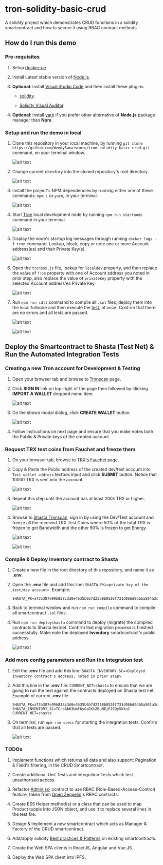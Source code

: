 # tron-solidity-basic-crud

A solidity project which demonstrates CRUD functions in a solidity smartcontract and how to secure it using RBAC contract methods.

## How do I run this demo

### Pre-requisites

1. Setup [docker-ce](https://docs.docker.com/install/).

2. Install Latest stable version of [Node.js](https://nodejs.org/en/).

3. **Optional**: Install [Visual Studio Code](https://code.visualstudio.com/) and then install these plugins:

    * [solidity](https://marketplace.visualstudio.com/items?itemName=JuanBlanco.solidity).

    * [Solidity Visual Auditor](https://marketplace.visualstudio.com/items?itemName=tintinweb.solidity-visual-auditor).

4. **Optional**: Install [yarn](https://yarnpkg.com/lang/en/) if you prefer other alternative of **Node.js** package manager than **Npm**.

### Setup and run the demo in local

1. Clone this repository in your local machine, by running `git clone https://github.com/WendySanarwanto/tron-solidity-basic-crud.git` command, on your terminal window.

    ![alt text](https://github.com/WendySanarwanto/tron-solidity-basic-crud/blob/master/readme_assets/1_clone_repo.png)

2. Change current directory into the cloned repository's root directory.

    ![alt text](https://github.com/WendySanarwanto/tron-solidity-basic-crud/blob/master/readme_assets/2_change_to_repo_dir.png)

3. Install the project's NPM dependencies by running either one of these commands: `npm i` or `yarn`, in your terminal.

    ![alt text](https://github.com/WendySanarwanto/tron-solidity-basic-crud/blob/master/readme_assets/3_install_dependencies_yarn.png)

4. Start [Tron](https://developers.tron.network/) local development node by running `npm run startnode` command in your terminal.

    ![alt text](https://github.com/WendySanarwanto/tron-solidity-basic-crud/blob/master/readme_assets/4_start_tron_node.png)

5. Display the node's startup log messages through running `docker logs -f tron` command. Lookup, block, copy or note one or more Account address(es) and their Private Key(s).

    ![alt text](https://github.com/WendySanarwanto/tron-solidity-basic-crud/blob/master/readme_assets/5_accounts_private_keys.png)

6. Open the `tronbox.js` file, lookup for `localdev` property, and then replace the value of `from` property with one of Account address you noted in prior step, also replace the value of `privateKey` property with the selected Account address'es Private Key.

    ![alt text](https://github.com/WendySanarwanto/tron-solidity-basic-crud/blob/master/readme_assets/6_set_from_private_key.png)

7. Run `npm run cdtl` command to compile all `.sol` files, deploy them into the local fullnode and then execute the [test](https://github.com/WendySanarwanto/tron-solidity-basic-crud/blob/master/test/inventory-contract.test.js), at once. Confirm that there are no errors and all tests are passed.

    ![alt text](https://github.com/WendySanarwanto/tron-solidity-basic-crud/blob/master/readme_assets/7_cdtl_1.png)

    ![alt text](https://github.com/WendySanarwanto/tron-solidity-basic-crud/blob/master/readme_assets/7_cdtl_2.png)

## Deploy the Smartcontract to Shasta (Test Net) & Run the Automated Integration Tests

### Creating a new Tron account for Development & Testing

1. Open your browser tab and browse to [Tronscan](https://tronscan.org) page.

2. Click **SIGN IN** link on top-right of the page then followed by clicking **IMPORT A WALLET** dropped menu item.

    ![alt text](https://github.com/WendySanarwanto/tron-solidity-basic-crud/blob/master/readme_assets/8_access_import_wallet_menu.png)

3. On the shown modal dialog, click **CREATE WALLET** button.

    ![alt text](https://github.com/WendySanarwanto/tron-solidity-basic-crud/blob/master/readme_assets/9_click_create_wallet.png)

4. Follow instructions on next page and ensure that you make notes both the Public & Private keys of the created account.

### Request TRX test coins from Fauchet and freeze them

1. On your browser tab, browse to [TRX's Fauchet](https://www.trongrid.io/shasta) page.

2. Copy & Paste the Public address of the created dev/test account into `Test wallet address` textbox input and click **SUBMIT** button. Notice that 10000 TRX is sent into the account.

    ![alt text](https://github.com/WendySanarwanto/tron-solidity-basic-crud/blob/master/readme_assets/10_enter_wallet_address_on_fauchet.png)

3. Repeat this step until the account has at least 200k TRX or higher.

    ![alt text](https://github.com/WendySanarwanto/tron-solidity-basic-crud/blob/master/readme_assets/11_tronscan_account_after_received_100k_trx.png)

4. Browse to [Shasta Tronscan](https://shasta.tronscan.org), sign in by using the Dev/Test account and freeze all the received TRX Test Coins where 50% of the total TRX is frozen to get Bandwidth and the other 50% is frozen to get Energy.

    ![alt text](https://github.com/WendySanarwanto/tron-solidity-basic-crud/blob/master/readme_assets/12_freezing_trx_allocations.png)

    ![alt text](https://github.com/WendySanarwanto/tron-solidity-basic-crud/blob/master/readme_assets/13_frozen_allocated_trx.png)

### Compile & Deploy Inventory contract to Shasta

1. Create a new file in the root directory of this repository, and name it as **.env**.

2. Open the **.env** file and add this line: `SHASTA_PK=<private key of the test/dev account>`. Example:

    ```config
    SHASTA_PK=a73b387e99b838c3d0e4635b6b7d2358b0526f731d066d9db5a504a3c2b929aa
    ```

3. Back to terminal window and run `npm run compile` command to compile all smartcontract `.sol` files.

4. Run `npm run deployshasta` command to deploy (migrate) the compiled contracts to Shasta testnet. Confirm that migration process is finished successfully. Make note the deployed **Inventory** smartcontract's public address.

    ![alt text](https://github.com/WendySanarwanto/tron-solidity-basic-crud/blob/master/readme_assets/14_deploy_sc_to_shasta.png)

### Add more config parameters and Run the Integration test

1. Edit the **.env** file and add this line: `SHASTA_INVENTORY_SC=<Deployed Inventory contract's address, noted in prior step>`.

2. Add this line in the **.env** file: `CURRENT_NET=shasta` to ensure that we are going to run the test against the contracts deployed on Shasta test net. Example of current **.env** file:

    ```config
    SHASTA_PK=a73b387e99b838c3d0e4635b6b7d2358b0526f731d066d9db5a504a3c2b929aa
    SHASTA_INVENTORY_SC=TCrcAbH3Umf6yGoDXtZBuNEjFJ9Qy5NkuC
    CURRENT_NET=shasta
    ```

3. On terminal, run `npm run specs` for starting the integration tests. Confirm that all tests are passed.

    ![alt text](https://github.com/WendySanarwanto/tron-solidity-basic-crud/blob/master/readme_assets/15_run_specs_against_shasta.png)

### TODOs

1. Implement functions which returns all data and also support: Pagination & Field's filtering, in the CRUD Smartcontract.

2. Create additional Unit Tests and Integration Tests which test unauthorised access.

3. Refactor [Admin.sol](https://github.com/WendySanarwanto/tron-solidity-basic-crud/blob/master/contracts/Admin.sol) contract to use RBAC (Role-Based-Access-Control) feature, taken from [Open Zeppelin](https://openzeppelin.com/contracts/)'s RBAC contracts.

4. Create ES6 Helper method(s) or a class that can be used to map Product tupple into JSON object, and use it to replace several lines in the test file.

5. Design & Implement a new smartcontract which acts as Manager & Factory of the CRUD smartcontract.

6. Add/apply solidity [Best practices & Patterns](https://www.sitepoint.com/smart-contract-safety-best-practices-design-patterns/?fbclid=IwAR0GvB1tNcnjyIuMRomGTj6MofeiLIUyQRzy8e1etlhqDEInRmznEL8EJNE) on existing smartcontracts.

7. Create the Web SPA clients in ReactJS, Angular and Vue.JS.

8. Deploy the Web SPA client into IPFS.
